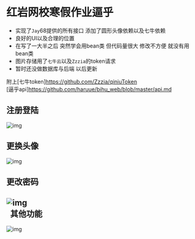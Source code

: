 红岩网校寒假作业逼乎
====

* 实现了`Jay`68提供的所有接口 添加了圆形头像依赖以及七牛依赖<br>
* 良好的UI以及合理的位置<br>
* 在写了一大半之后 突然学会用bean类 但代码量很大 修改不方便 就没有用bean类<br>
* 图片存储用了`七牛云`以及`Zzzia`的token请求<br>
* 暂时还没做数据库与后端 以后更新


附上[七牛token]https://github.com/Zzzia/qiniuToken<br>
[逼乎api]https://github.com/haruue/bihu_web/blob/master/api.md


注册登陆<br>
-----
![img](https://github.com/fengxinyao1/BiHu/tree/master/app/picture/注册登陆.gif)<br>
  
更换头像<br>
-----
![img](https://github.com/fengxinyao1/BiHu/tree/master/app/picture/更改头像.gif)<br>

更改密码<br>
-----
![img](https://github.com/fengxinyao1/BiHu/tree/master/app/picture/更改密码.gif)<br>
  
其他功能<br>
-----
![img](https://github.com/fengxinyao1/BiHu/tree/master/app/picture/其他.gif)<br>
  
  
  
